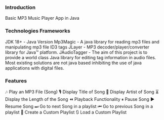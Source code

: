 ### Introduction
Basic MP3 Music Player App in Java

### Technologies Frameworks
JDK 18+ - Java Version
Mp3Magic - A java library for reading mp3 files and manipulating mp3 file ID3 tags
JLayer - MP3 decoder/player/converter library for Java™ platform.
JAudioTagger - The aim of this project is to provide a world class Java library for editing tag information in audio files. Most existing solutions are not java based inhibiting the use of java applications with digital files.

### Features
🎶 Play an MP3 File (Song)
🎙 Display Title of Song
👤 Display Artist of Song
⏳ Display the Length of the Song
⏪ Playback Functionality
⏸ Pause Song
▶ Resume Song
⏭ Go to next Song in a playlist
⏮ Go to previous Song in a playlist
📃 Create a Custom Playlist
🔃 Load a Custom Playlist
